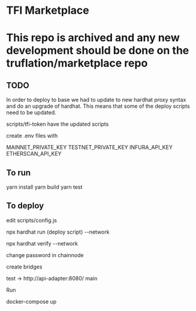 # TFI Marketplace

# This repo is archived and any new development should be done on the truflation/marketplace repo

TODO
----

In order to deploy to base we had to update to new hardhat proxy
syntax and do an upgrade of hardhat.  This means that some of the
deploy scripts need to be updated.

scripts/tfi-token have the updated scripts

create .env files with

MAINNET_PRIVATE_KEY
TESTNET_PRIVATE_KEY
INFURA_API_KEY
ETHERSCAN_API_KEY



To run
------
yarn install
yarn build
yarn test


To deploy
---------

edit scripts/config.js

npx hardhat run (deploy script) --network <network>

npx hardhat verify --network <network> <contract address> <constructor parameters>


change password in chainnode

create bridges

test -> http://api-adapter:8080/
main

Run

docker-compose up
